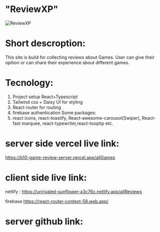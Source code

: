 # "ReviewXP"
![ReviewXP](https://i.ibb.co.com/LhZcWhS8/reviewXP.png)


# Short descroption:
This site is build for collecting reviews about Games. User can give their opition or can share their experience about different games.

# Tecnology:
1. Project setup React+Typescript 
2. Tailwind css + Daisy UI for styling
3. React router for routing
4. firebase authentication
 Some packages:
5. react icons, react-toastify, React-awesome-carousol(Swiper), React-fast marquee, react-typewriter,react-tooptip  etc.







# server side vercel live link:
https://b10-game-review-server.vercel.app/allGames

# client side live link:
  netlify :
  https://unrivaled-sunflower-a3c76c.netlify.app/allReviews

 firebase 
 https://react-router-context-58.web.app/

# server github link:

